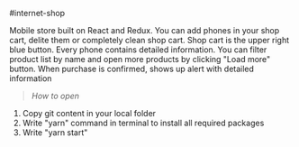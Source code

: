 #internet-shop

Mobile store built on React and Redux. You can add phones in your shop cart, delite them or 
completely clean shop cart. Shop cart is the upper right blue button. Every phone contains detailed information. You can filter product list by name and open more products by clicking "Load more" button. When purchase is confirmed, shows up alert with detailed information 

> *How to open*
1. Copy git content in your local folder
2. Write "yarn" command in terminal to install all required packages
3. Write "yarn start"

